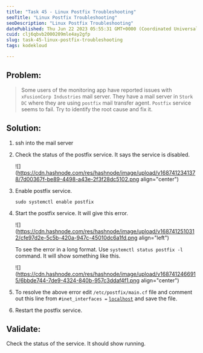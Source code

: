 ```yaml
---
title: "Task 45 - Linux Postfix Troubleshooting"
seoTitle: "Linux Postfix Troubleshooting"
seoDescription: "Linux Postfix Troubleshooting"
datePublished: Thu Jun 22 2023 05:55:31 GMT+0000 (Coordinated Universal Time)
cuid: clj6qbvb2000209mle4ay2gfp
slug: task-45-linux-postfix-troubleshooting
tags: kodekloud

---
```


## Problem:

> Some users of the monitoring app have reported issues with `xFusionCorp Industries` mail server. They have a mail server in `Stork DC` where they are using `postfix` mail transfer agent. `Postfix` service seems to fail. Try to identify the root cause and fix it.

## Solution:

1. ssh into the mail server
    
2. Check the status of the postfix service. It says the service is disabled.
    
    ![](https://cdn.hashnode.com/res/hashnode/image/upload/v1687412341378/7d00367f-be89-4498-a43e-2f3f28dc5102.png align="center")
    
3. Enable postfix service.
    
    ```plaintext
    sudo systemctl enable postfix
    ```
    
4. Start the postfix service. It will give this error.
    
    ![](https://cdn.hashnode.com/res/hashnode/image/upload/v1687412510312/cfe97d2e-5c5b-420a-947c-45010dc6a1fd.png align="left")
    
    To see the error in a long format. Use `systemctl status postfix -l` command. It will show something like this.
    
    ![](https://cdn.hashnode.com/res/hashnode/image/upload/v1687412466915/6bbde744-7de9-4324-840b-957c3ddaf4f1.png align="center")
    
5. To resolve the above error edit `/etc/postfix/main.cf` file and comment out this line from `#inet_interfaces =` [`localhost`](http://localhost) and save the file.
    
6. Restart the postfix service.
    

## Validate:

Check the status of the service. It should show running.